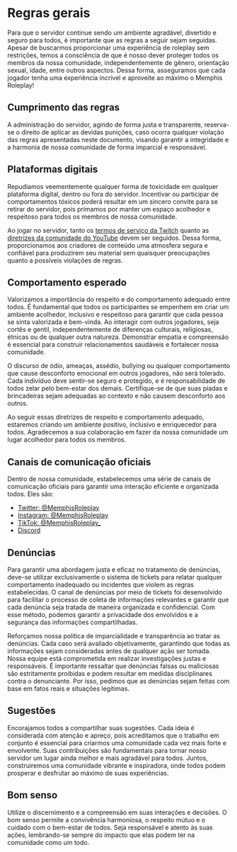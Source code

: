 # Regras gerais
Para que o servidor continue sendo um ambiente agradável, divertido e seguro para todos, é importante que as regras a 
seguir sejam seguidas. Apesar de buscarmos proporcionar uma experiência de roleplay sem restrições, temos a consciência 
de que é nosso dever proteger todos os membros da nossa comunidade, independentemente de gênero, orientação sexual, idade, 
entre outros aspectos. Dessa forma, asseguramos que cada jogador tenha uma experiência incrível e aproveite ao máximo o Memphis Roleplay! 

## Cumprimento das regras
A administração do servidor, agindo de forma justa e transparente, reserva-se o direito de aplicar as devidas punições, 
caso ocorra qualquer violação das regras apresentadas neste documento, visando garantir a integridade e a harmonia de nossa 
comunidade de forma imparcial e responsável.

## Plataformas digitais
Repudiamos veementemente qualquer forma de toxicidade em qualquer plataforma digital, dentro ou fora do servidor. 
Incentivar ou participar de comportamentos tóxicos poderá resultar em um sincero convite para se retirar do servidor, 
pois primamos por manter um espaço acolhedor e respeitoso para todos os membros de nossa comunidade.  

Ao jogar no servidor, tanto os [termos de serviço da Twitch](https://www.twitch.tv/p/pt-br/legal/terms-of-service/) quanto 
as [diretrizes da comunidade do YouTube](https://www.youtube.com/intl/ALL_br/howyoutubeworks/policies/community-guidelines/) devem ser seguidos. 
Dessa forma, proporcionamos aos criadores de conteúdo uma atmosfera segura e confiável para produzirem seu material sem quaisquer preocupações 
quanto a possíveis violações de regras.


## Comportamento esperado
Valorizamos a importância do respeito e do comportamento adequado entre todos. É fundamental que todos os participantes se 
empenhem em criar um ambiente acolhedor, inclusivo e respeitoso para garantir que cada pessoa se sinta valorizada e bem-vinda. 
Ao interagir com outros jogadores, seja cortês e gentil, independentemente de diferenças culturais, religiosas, étnicas ou de 
qualquer outra natureza. Demonstrar empatia e compreensão é essencial para construir relacionamentos saudáveis e fortalecer nossa comunidade.  

O discurso de ódio, ameaças, assédio, bullying ou qualquer comportamento que cause desconforto emocional em outros jogadores, 
não será tolerado. Cada indivíduo deve sentir-se seguro e protegido, e é responsabilidade de todos zelar pelo bem-estar dos demais. 
Certifique-se de que suas piadas e brincadeiras sejam adequadas ao contexto e não causem desconforto aos outros.

Ao seguir essas diretrizes de respeito e comportamento adequado, estaremos criando um ambiente positivo, inclusivo e 
enriquecedor para todos. Agradecemos a sua colaboração em fazer da nossa comunidade um lugar acolhedor para todos os membros.

## Canais de comunicação oficiais
Dentro de nossa comunidade, estabelecemos uma série de canais de comunicação oficiais para garantir uma interação eficiente e organizada todos.
Eles são:
- [Twitter: @MemphisRoleplay](https://www.twitter.com/MemphisRoleplay)
- [Instagram: @MemphisRoleplay](https://www.instagram.com/MemphisRoleplay)
- [TikTok: @MemphisRoleplay_](https://www.tiktok.com/@MemphisRoleplay_)
- [Discord](https://www.discord.gg/invite/q3g4wPfDAU)

## Denúncias
Para garantir uma abordagem justa e eficaz no tratamento de denúncias, deve-se utilizar exclusivamente o sistema de tickets para 
relatar qualquer comportamento inadequado ou incidentes que violem as regras estabelecidas. O canal de denúncias por meio de tickets foi 
desenvolvido para facilitar o processo de coleta de informações relevantes e garantir que cada denúncia seja tratada de maneira organizada e
confidencial. Com esse método, podemos garantir a privacidade dos envolvidos e a segurança das informações compartilhadas.  

Reforçamos nossa política de imparcialidade e transparência ao tratar as denúncias. Cada caso será avaliado objetivamente, 
garantindo que todas as informações sejam consideradas antes de qualquer ação ser tomada. Nossa equipe está comprometida em 
realizar investigações justas e responsáveis. É importante ressaltar que denúncias falsas ou maliciosas são estritamente proibidas 
e podem resultar em medidas disciplinares contra o denunciante. Por isso, pedimos que as denúncias sejam feitas com base em fatos 
reais e situações legítimas.

## Sugestões
Encorajamos todos a compartilhar suas sugestões. Cada ideia é considerada com atenção e apreço, pois acreditamos que o trabalho 
em conjunto é essencial para criarmos uma comunidade cada vez mais forte e envolvente. Suas contribuições são fundamentais para 
tornar nosso servidor um lugar ainda melhor e mais agradável para todos. Juntos, construiremos uma comunidade vibrante e inspiradora, 
onde todos podem prosperar e desfrutar ao máximo de suas experiências.


## Bom senso
Utilize o discernimento e a compreensão em suas interações e decisões. O bom senso permite a convivência harmoniosa, o respeito 
mútuo e o cuidado com o bem-estar de todos. Seja responsável e atento às suas ações, lembrando-se sempre do impacto que elas podem 
ter na comunidade como um todo.
